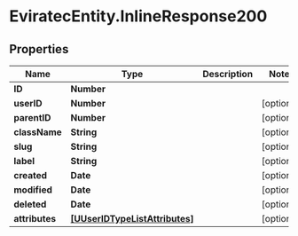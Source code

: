 # EviratecEntity.InlineResponse200

## Properties
Name | Type | Description | Notes
------------ | ------------- | ------------- | -------------
**ID** | **Number** |  | 
**userID** | **Number** |  | [optional] 
**parentID** | **Number** |  | [optional] 
**className** | **String** |  | [optional] 
**slug** | **String** |  | [optional] 
**label** | **String** |  | [optional] 
**created** | **Date** |  | [optional] 
**modified** | **Date** |  | [optional] 
**deleted** | **Date** |  | [optional] 
**attributes** | [**[UUserIDTypeListAttributes]**](UUserIDTypeListAttributes.md) |  | [optional] 


